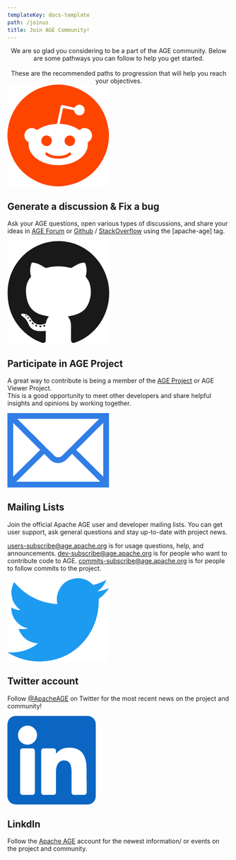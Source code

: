 ```yaml
---
templateKey: docs-template
path: /joinus
title: Join AGE Community!
---
```


<div class="subTitle" style="text-align:center;">
  We are so glad you considering to be a part of the AGE community. Below are some pathways you can follow to help you get started.
  <br><br>
  These are the recommended paths to progression that will help you reach your objectives. 
</div>
<div class="JoinUsAGE">

<div>
  <img src="/img/icon-Large-raddit.png"/>
</div>

<div>

## Generate a discussion & Fix a bug

Ask your AGE questions, open various types of discussions, and share your ideas in <a href="https://www.reddit.com/r/apacheage/">AGE Forum</a> or <a href="https://github.com/apache/age">Github</a> / <a href="https://stackoverflow.com">StackOverflow</a> using the [apache-age] tag.

</div>

<div>
  <img src="/img/icon-Large-GitHub.png"/>
</div>

<div>

## Participate in AGE Project

A great way to contribute is being a member of the <a href="https://github.com/apache/age/projects?type=new">AGE Project</a> or AGE Viewer Project.
<br>
This is a good opportunity to meet other developers and share helpful insights and opinions by working together.

</div>

<div>
  <img src="/img/icon-Large-Mail.png"/>
</div>

<div>

## Mailing Lists

Join the official Apache AGE user and developer mailing lists. You can get user support, ask general questions and stay up-to-date with project news.

<a href="users-subscribe@age.apache.org">users-subscribe@age.apache.org</a> is for usage questions, help, and announcements.
<a href="dev-subscribe@age.apache.org">dev-subscribe@age.apache.org</a> is for people who want to contribute code to AGE.
<a href="commits-subscribe@age.apache.org">commits-subscribe@age.apache.org</a> is for people to follow commits to the project.

</div>

<div>
  <img src="/img/icon-Large-Twitter.png"/>
</div>

<div>

## Twitter account

Follow <a href="https://twitter.com/apache_age?s=20&t=7Hu8Txk4vjvuEp-ryakacg">@ApacheAGE</a> on Twitter for the most recent news on the project and community!

</div>

<div>
<img src="/img/icon-Large-linkedin.png"/>
</div>

<div>

## LinkdIn

Follow the <a href="https://www.linkedin.com/showcase/apache-age/?viewAsMember=true">Apache AGE</a> account for the newest information/ or events on the project and community.

</div>

</div>
